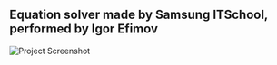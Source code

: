 ## Equation solver made by Samsung ITSchool, performed by Igor Efimov  

![Project Screenshot](https://user-images.githubusercontent.com/47276603/97078056-4d2e4600-1613-11eb-92dc-b8416c783110.png)
